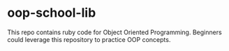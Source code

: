 # oop-school-lib
This repo contains ruby code for Object Oriented Programming. Beginners could leverage this repository to practice OOP concepts.
